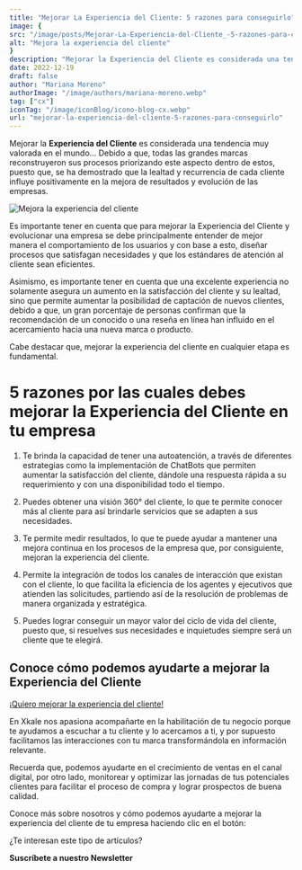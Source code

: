 ```yaml
---
title: "Mejorar La Experiencia del Cliente: 5 razones para conseguirlo"
image: {
src: "/image/posts/Mejorar-La-Experiencia-del-Cliente_-5-razones-para-conseguirlo-1024x576.webp",
alt: "Mejora la experiencia del cliente"
}
description: "Mejorar la Experiencia del Cliente es considerada una tendencia muy valorada en el mundo… Debido a que, todas las grandes marcas reconstruyeron sus procesos priorizando este aspecto dentro de estos, puesto que, se ha demostrado que la lealtad y recurrencia de cada cliente influye positivamente en la mejora de resultados y evolución de las empresas."
date: 2022-12-19
draft: false
author: "Mariana Moreno"
authorImage: "/image/authors/mariana-moreno.webp"
tag: ["cx"]
iconTag: "/image/iconBlog/icono-blog-cx.webp"
url: "mejorar-la-experiencia-del-cliente-5-razones-para-conseguirlo"
---
```

Mejorar la **Experiencia del Cliente** es considerada una tendencia muy valorada en el mundo… Debido a que, todas las grandes marcas reconstruyeron sus procesos priorizando este aspecto dentro de estos, puesto que, se ha demostrado que la lealtad y recurrencia de cada cliente influye positivamente en la mejora de resultados y evolución de las empresas.

![Mejora la experiencia del cliente](/image/posts/Mejorar-La-Experiencia-del-Cliente_-5-razones-para-conseguirlo-1024x576.webp)

Es importante tener en cuenta que para mejorar la Experiencia del Cliente y evolucionar una empresa se debe principalmente entender de mejor manera el comportamiento de los usuarios y con base a esto, diseñar procesos que satisfagan necesidades y que los estándares de atención al cliente sean eficientes.

Asimismo, es importante tener en cuenta que una excelente experiencia no solamente asegura un aumento en la satisfacción del cliente y su lealtad, sino que permite aumentar la posibilidad de captación de nuevos clientes, debido a que, un gran porcentaje de personas confirman que la recomendación de un conocido o una reseña en línea han influido en el acercamiento hacia una nueva marca o producto.

Cabe destacar que, mejorar la experiencia del cliente en cualquier etapa es fundamental.

# 5 razones por las cuales debes mejorar la Experiencia del Cliente en tu empresa
1. Te brinda la capacidad de tener una autoatención, a través de diferentes estrategias como la implementación de ChatBots que permiten aumentar la satisfacción del cliente, dándole una respuesta rápida a su requerimiento y con una disponibilidad todo el tiempo.

2. Puedes obtener una visión 360° del cliente, lo que te permite conocer más al cliente para así brindarle servicios que se adapten a sus necesidades.

3. Te permite medir resultados, lo que te puede ayudar a mantener una mejora continua en los procesos de la empresa que, por consiguiente, mejoran la experiencia del cliente.

4. Permite la integración de todos los canales de interacción que existan con el cliente, lo que facilita la eficiencia de los agentes y ejecutivos que atienden las solicitudes, partiendo así de la resolución de problemas de manera organizada y estratégica.

5. Puedes lograr conseguir un mayor valor del ciclo de vida del cliente, puesto que, si resuelves sus necesidades e inquietudes siempre será un cliente que te elegirá.

## Conoce cómo podemos ayudarte a mejorar la Experiencia del Cliente

[¡Quiero mejorar la experiencia del cliente!](/experiencia-del-cliente)

En Xkale nos apasiona acompañarte en la habilitación de tu negocio porque te ayudamos a escuchar a tu cliente y lo acercamos a ti, y por supuesto facilitamos las interacciones con tu marca transformándola en información relevante.

Recuerda que, podemos ayudarte en el crecimiento de ventas en el canal digital, por otro lado, monitorear y optimizar las jornadas de tus potenciales clientes para facilitar el proceso de compra y lograr prospectos de buena calidad.

Conoce más sobre nosotros y cómo podemos ayudarte a mejorar la experiencia del cliente de tu empresa haciendo clic en el botón:

¿Te interesan este tipo de artículos?

**Suscríbete a nuestro Newsletter**